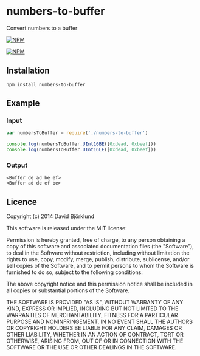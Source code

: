 # numbers-to-buffer

Convert numbers to a buffer

[![NPM](https://nodei.co/npm/numbers-to-buffer.png?downloads&stars)](https://nodei.co/npm/numbers-to-buffer/)

[![NPM](https://nodei.co/npm-dl/numbers-to-buffer.png)](https://nodei.co/npm/numbers-to-buffer/)

## Installation

```
npm install numbers-to-buffer
```

## Example

### Input

```javascript
var numbersToBuffer = require('./numbers-to-buffer')

console.log(numbersToBuffer.UInt16BE([0xdead, 0xbeef]))
console.log(numbersToBuffer.UInt16LE([0xdead, 0xbeef]))
```

### Output

```
<Buffer de ad be ef>
<Buffer ad de ef be>
```

## Licence

Copyright (c) 2014 David Björklund

This software is released under the MIT license:

Permission is hereby granted, free of charge, to any person obtaining a copy
of this software and associated documentation files (the "Software"), to deal
in the Software without restriction, including without limitation the rights
to use, copy, modify, merge, publish, distribute, sublicense, and/or sell
copies of the Software, and to permit persons to whom the Software is
furnished to do so, subject to the following conditions:

The above copyright notice and this permission notice shall be included in
all copies or substantial portions of the Software.

THE SOFTWARE IS PROVIDED "AS IS", WITHOUT WARRANTY OF ANY KIND, EXPRESS OR
IMPLIED, INCLUDING BUT NOT LIMITED TO THE WARRANTIES OF MERCHANTABILITY,
FITNESS FOR A PARTICULAR PURPOSE AND NONINFRINGEMENT. IN NO EVENT SHALL THE
AUTHORS OR COPYRIGHT HOLDERS BE LIABLE FOR ANY CLAIM, DAMAGES OR OTHER
LIABILITY, WHETHER IN AN ACTION OF CONTRACT, TORT OR OTHERWISE, ARISING FROM,
OUT OF OR IN CONNECTION WITH THE SOFTWARE OR THE USE OR OTHER DEALINGS IN
THE SOFTWARE.
